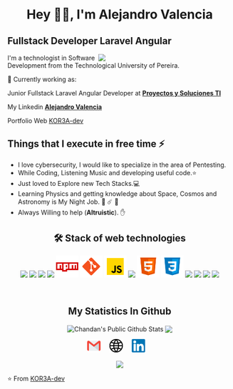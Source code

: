 
<h1 align="center"> Hey 👋🏽, I'm Alejandro Valencia </h1> 
<h2> Fullstack Developer Laravel Angular </h2>

<img width="300" align="right" src="https://c.tenor.com/h9au5ifIVWYAAAAC/smudge-smudge-cat.gif">

I'm a technologist in Software Development from the Technological University of Pereira.


💼 Currently working as: 

Junior Fullstack Laravel Angular Developer at <a href="https://www.proyectosysolucionesti.com/" target="_blank"><b>Proyectos y Soluciones TI</b></a>

My Linkedin <a href="https://www.linkedin.com/in/alejandro-valencia-casta%C3%B1eda-b11719208/" target="_blank"><b>Alejandro Valencia</b></a>

Portfolio Web <a href="https://kor3a-dev.github.io/Portafolio/">KOR3A-dev</a>

## Things that I execute in free time ⚡  
  - I love cybersecurity, I would like to specialize in the area of Pentesting.
  - While Coding, Listening Music and developing useful code.⭐️
  - Just loved to Explore new Tech Stacks.💻
  - Learning Physics and getting knowledge about Space, Cosmos and Astronomy is My Night Job. 🌌 ☄️ 🔭
  - Always Willing to help (**Altruistic**). ✋

<h2 align="center">
  🛠 Stack of web technologies
</h2>
<p align="center">
 <code><a href="https://nestjs.com/" target="_blank"><img height="40" src="https://cdn.dribbble.com/users/808903/screenshots/3831862/dribbble_szablon__1_1.png"/></a></code>
<code><a href="https://ionicframework.com/" target="_blank"><img height="40" src="https://iconape.com/wp-content/files/cn/371185/svg/371185.svg"/></a></code>
<code><a href="https://angular.io/" target="_blank"><img height="40" src="https://www.svgrepo.com/show/327335/logo-angular.svg"/></a></code>
<code><a href="https://laravel.com/" target="_blank"><img height="40" src="https://upload.wikimedia.org/wikipedia/commons/9/9a/Laravel.svg"/></a></code>
<code><a href="https://www.npmjs.com/" target="_blank"><img height="50" src="https://raw.githubusercontent.com/chandan-reddy-k/chandan-reddy-k/master/assets/npm.png"></a></code>
<code><a href="https://github.com/" target="_blank"><img height="50" src="https://raw.githubusercontent.com/chandan-reddy-k/chandan-reddy-k/master/assets/git.png"></a></code>
<code><a href="https://www.javascript.com/" target="_blank"><img height="50" src="https://raw.githubusercontent.com/chandan-reddy-k/chandan-reddy-k/master/assets/js.png"></a></code>
<code><a href="https://ubuntu.com/" target="_blank"><img height="50" src="https://www.svgrepo.com/show/184138/linux.svg"></a></code>
<code><a href="https://lenguajehtml.com/" target="_blank"><img height="50" src="https://raw.githubusercontent.com/chandan-reddy-k/chandan-reddy-k/master/assets/html.png"></a></code>
<code><a href="https://devdocs.io/css/" target="_blank"><img height="50" src="https://raw.githubusercontent.com/chandan-reddy-k/chandan-reddy-k/master/assets/css.png"></a></code>
<code><a href="https://www.docker.com/" target="_blank"><img height="50" src="https://www.svgrepo.com/show/353661/docker.svg"></a></code>
<code><a href="https://www.mongodb.com/es" target="_blank"><img height="40" src="https://upload.wikimedia.org/wikipedia/commons/9/93/MongoDB_Logo.svg"/></a></code>
<code><a href="https://www.mysql.com/" target="_blank"><img height="50" src="https://www.svgrepo.com/show/303251/mysql-logo.svg"></a></code>
<code><a href="#" target="_blank"><img height="50" src="https://cdn-icons-png.flaticon.com/512/3231/3231329.png"></a></code>
</p>

<br/>

<h2 align="center">
    My Statistics In Github
</h2>

<p align="center">
<img align="center" height="165em"  src="https://github-readme-stats.vercel.app/api?username=KOR3A-dev&show_icons=true&theme=tokyonight&include_all_commits=true&count_private=true" alt="Chandan's Public Github Stats">
<img align="center" height="165em" src="https://github-readme-stats.vercel.app/api/top-langs/?username=KOR3A-dev&layout=compact&langs_count=7&theme=tokyonight"/>
</p>
<p align="center">
 <a href="mailto:alejandro.valencia3@utp.edu.co"><img src="https://github.com/chandan-reddy-k/chandan-reddy-k/blob/master/assets/gmail.svg" width="30px" alt="mail"></a> &nbsp; &nbsp;
<a href="https://kor3a-dev.github.io/Portafolio/"><img src="https://github.com/chandan-reddy-k/chandan-reddy-k/blob/master/assets/site.svg" width="30px" alt="site"></a> &nbsp; &nbsp;
 <a href="https://www.linkedin.com/in/alejandro-valencia-casta%C3%B1eda-b11719208/"><img src="https://github.com/chandan-reddy-k/chandan-reddy-k/blob/master/assets/linkedin.svg" width="30px" alt="LinkedIn"></a> &nbsp; &nbsp;
 
</p>
<p align="center">
<img align="center" src="https://github.com/KOR3A-dev/KOR3A-dev/blob/output/github-contribution-grid-snake.svg">
</p>


  
⭐️ From [KOR3A-dev](https://github.com/KOR3A-dev)
<br/>


